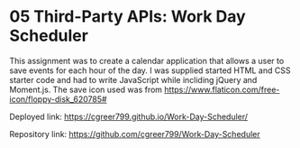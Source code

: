 # 05 Third-Party APIs: Work Day Scheduler

This assignment was to create a calendar application that allows a user to save events for each hour of the day. I was supplied started HTML and CSS starter code and had to write JavaScript while incliding jQuery and Moment.js. The save icon used was from https://www.flaticon.com/free-icon/floppy-disk_620785#

Deployed link: https://cgreer799.github.io/Work-Day-Scheduler/

Repository link: https://github.com/cgreer799/Work-Day-Scheduler